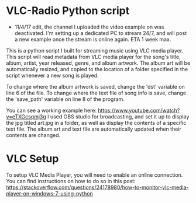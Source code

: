 # VLC-Radio Python script

- 11/4/17 edit, the channel I uploaded the video example on was deactivated. I'm setting up a dedicated PC to stream 24/7, and will post a new example once the stream is online again. ETA 1 week max.  

This is a python script I built for streaming music using VLC media player. This script will read metadata from VLC media player for the song's title, album, artist, year released, genre, and album artwork. The album art will be automatically resized, and copied to the location of a folder specified in the script whenever a new song is played.

To change where the album artwork is saved, change the 'dst' variable on line 6 of the file. To change where the text file of song info is save, change the 'save_path' variable on line 8 of the program.

You can see a working example here: https://www.youtube.com/watch?v=eTXGcsqmj3g I used OBS studio for broadcasting, and set it up to display the jpg titled art.jpg in a folder, as well as display the contents of a specific text file. The album art and text file are automatically updated when their contents are changed.

# VLC Setup
To setup VLC Media Player, you will need to enable an online connection. You can find instructions on how to do so in this post:
https://stackoverflow.com/questions/24178980/how-to-monitor-vlc-media-player-on-windows-7-using-python
